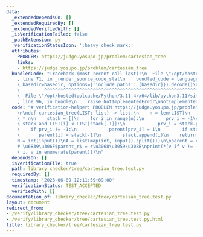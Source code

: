 ```yaml
---
data:
  _extendedDependsOn: []
  _extendedRequiredBy: []
  _extendedVerifiedWith: []
  _isVerificationFailed: false
  _pathExtension: py
  _verificationStatusIcon: ':heavy_check_mark:'
  attributes:
    PROBLEM: https://judge.yosupo.jp/problem/cartesian_tree
    links:
    - https://judge.yosupo.jp/problem/cartesian_tree
  bundledCode: "Traceback (most recent call last):\n  File \"/opt/hostedtoolcache/Python/3.11.4/x64/lib/python3.11/site-packages/onlinejudge_verify/documentation/build.py\"\
    , line 71, in _render_source_code_stat\n    bundled_code = language.bundle(stat.path,\
    \ basedir=basedir, options={'include_paths': [basedir]}).decode()\n          \
    \         ^^^^^^^^^^^^^^^^^^^^^^^^^^^^^^^^^^^^^^^^^^^^^^^^^^^^^^^^^^^^^^^^^^^^^^^^^^^^^^^^^\n\
    \  File \"/opt/hostedtoolcache/Python/3.11.4/x64/lib/python3.11/site-packages/onlinejudge_verify/languages/python.py\"\
    , line 96, in bundle\n    raise NotImplementedError\nNotImplementedError\n"
  code: "# verification-helper: PROBLEM https://judge.yosupo.jp/problem/cartesian_tree\n\
    \n\ndef cartesian_tree(LIST: list) -> list:\n    n = len(LIST)\n    parent = [-1]\
    \ * n\n    stack = []\n    for i in range(n):\n        prv_i = -1\n        while\
    \ stack and LIST[i] < LIST[stack[-1]]:\n            prv_i = stack.pop()\n    \
    \    if prv_i != -1:\n            parent[prv_i] = i\n        if stack:\n     \
    \       parent[i] = stack[-1]\n        stack.append(i)\n    return parent\n\n\n\
    N = int(input())\nA = list(map(int, input().split()))\n\nparent = cartesian_tree(A)\n\
    # \u6839\u306F$parent_r$ = r\u3068\u3059\u308B\nprint(*[v if v != -1 else i for\
    \ i, v in enumerate(parent)])\n"
  dependsOn: []
  isVerificationFile: true
  path: library_checker/tree/cartesian_tree.test.py
  requiredBy: []
  timestamp: '2023-06-09 12:11:59+09:00'
  verificationStatus: TEST_ACCEPTED
  verifiedWith: []
documentation_of: library_checker/tree/cartesian_tree.test.py
layout: document
redirect_from:
- /verify/library_checker/tree/cartesian_tree.test.py
- /verify/library_checker/tree/cartesian_tree.test.py.html
title: library_checker/tree/cartesian_tree.test.py
---
```

